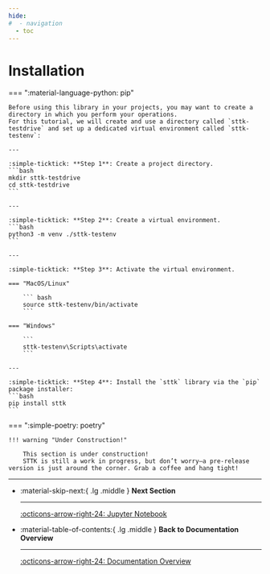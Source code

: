 ```yaml
---
hide:
#  - navigation
  - toc
---
```


# Installation

=== ":material-language-python: pip"

    Before using this library in your projects, you may want to create a directory in which you perform your operations.
    For this tutorial, we will create and use a directory called `sttk-testdrive` and set up a dedicated virtual environment called `sttk-testenv`:

    ---

    :simple-ticktick: **Step 1**: Create a project directory.
    ```bash
    mkdir sttk-testdrive
    cd sttk-testdrive
    ```

    ---

    :simple-ticktick: **Step 2**: Create a virtual environment. 
    ```bash
    python3 -m venv ./sttk-testenv
    ```

    ---

    :simple-ticktick: **Step 3**: Activate the virtual environment.

    === "MacOS/Linux"

        ``` bash
        source sttk-testenv/bin/activate
        ```

    === "Windows"

        ```
        sttk-testenv\Scripts\activate
        ```

    ---

    :simple-ticktick: **Step 4**: Install the `sttk` library via the `pip` package installer:
    ```bash
    pip install sttk
    ```

=== ":simple-poetry: poetry"

    !!! warning "Under Construction!"

        This section is under construction!
        STTK is still a work in progress, but don’t worry—a pre-release version is just around the corner. Grab a coffee and hang tight!

---

<div class="grid cards" markdown>

-   :material-skip-next:{ .lg .middle } __Next Section__

    ---

    [:octicons-arrow-right-24: Jupyter Notebook](../../documentation/getting-started/jupyter-notebook.md)



-   :material-table-of-contents:{ .lg .middle } __Back to Documentation Overview__

    ---

    [:octicons-arrow-right-24: Documentation Overview](../../documentation/overview.md)

</div>